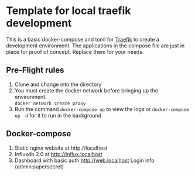 # Template for local traefik development
This is a basic docker-compose and toml for [Traefik](https://docs.traefik.io/) to create a development environment. The applications in the compose file are just in place for proof of concept.  Replace them for your needs.

## Pre-Flight rules
1. Clone and change into the directory
2. You must create the docker network before bringing up the environment.  
`docker network create proxy`
3. Run the command `docker-compose up` to view the logs or `docker-compose up -d` for it to run in the background.
## Docker-compose
1. Static nginx website at http://localhost
2. Influxdb 2.0 at http://influx.localhost
3. Dashboard with basic auth http://web.localhost  Login info (admin:supersecret)

